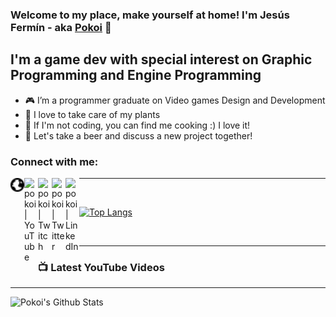 ### Welcome to my place, make yourself at home! I'm Jesús Fermín - aka [Pokoi][website] 👋

## I'm a game dev with special interest on Graphic Programming and Engine Programming
- 🎮 I’m a programmer graduate on Video games Design and Development
- 🌱 I love to take care of my plants
- 🍴 If I'm not coding, you can find me cooking :) I love it!
- 🍺 Let's take a beer and discuss a new project together! 

### Connect with me:

[<img align="left" alt="pokoidev.com" width="22px" src="https://raw.githubusercontent.com/iconic/open-iconic/master/svg/globe.svg" />][website]
[<img align="left" alt="pokoi | YouTube" width="22px" src="https://cdn.jsdelivr.net/npm/simple-icons@v3/icons/youtube.svg" />][youtube]
[<img align="left" alt="pokoi | Twitch" width="22px" src="https://cdn.jsdelivr.net/npm/simple-icons@v3/icons/twitch.svg" />][twitch]
[<img align="left" alt="pokoi | Twitter" width="22px" src="https://cdn.jsdelivr.net/npm/simple-icons@v3/icons/twitter.svg" />][twitter]
[<img align="left" alt="pokoi | LinkedIn" width="22px" src="https://cdn.jsdelivr.net/npm/simple-icons@v3/icons/linkedin.svg" />][linkedin]

---

<br />

[![Top Langs](https://github-readme-stats.vercel.app/api/top-langs/?username=pokoi&layout=compact)](https://github.com/pokoi/github-readme-stats)

<br />

---

### 📺 Latest YouTube Videos
<!-- YOUTUBE:START -->
<!-- YOUTUBE:END -->

---


<img align="left" alt="Pokoi's Github Stats" src="https://github-readme-stats.vercel.app/api?username=pokoi&show_icons=true&hide_border=true" />

[website]: http://pokoidev.com/
[twitter]: https://twitter.com/pokoiDEV
[youtube]: https://www.youtube.com/channel/UCgoB0w4wFD-08SQ48QGRBVw
[twitch]: https://www.twitch.tv/pokoi
[linkedin]: https://www.linkedin.com/in/jesus-fermin-villar-ramirez/
